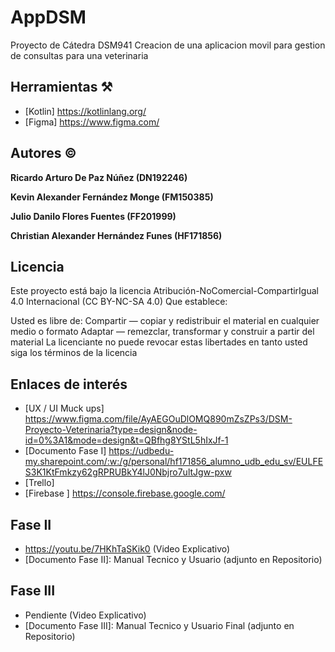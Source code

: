 # AppDSM
Proyecto de Cátedra DSM941 Creacion de una aplicacion movil para gestion de consultas para una veterinaria

## Herramientas ⚒️

* [Kotlin] https://kotlinlang.org/
* [Figma] https://www.figma.com/

## Autores ©️

**Ricardo Arturo De Paz Núñez (DN192246)**

**Kevin Alexander Fernández Monge (FM150385)**

**Julio Danilo Flores Fuentes (FF201999)**

**Christian Alexander Hernández Funes (HF171856)**

## Licencia 

Este proyecto está bajo la licencia Atribución-NoComercial-CompartirIgual 4.0 Internacional (CC BY-NC-SA 4.0)
Que establece:

Usted es libre de:
Compartir — copiar y redistribuir el material en cualquier medio o formato
Adaptar — remezclar, transformar y construir a partir del material
La licenciante no puede revocar estas libertades en tanto usted siga los términos de la licencia

## Enlaces de interés 
* [UX / UI Muck ups] https://www.figma.com/file/AyAEGOuDlOMQ890mZsZPs3/DSM-Proyecto-Veterinaria?type=design&node-id=0%3A1&mode=design&t=QBfhg8YStL5hIxJf-1
* [Documento Fase I]  https://udbedu-my.sharepoint.com/:w:/g/personal/hf171856_alumno_udb_edu_sv/EULFES3K1KtFmkzy62gRPRUBkY4lJ0Nbjro7ultJgw-pxw
* [Trello]
* [Firebase ] https://console.firebase.google.com/

## Fase II

* https://youtu.be/7HKhTaSKik0 (Video Explicativo)
* [Documento Fase II]: Manual Tecnico y Usuario (adjunto en Repositorio)

## Fase III

* Pendiente (Video Explicativo)
* [Documento Fase III]: Manual Tecnico y Usuario Final (adjunto en Repositorio)
